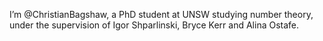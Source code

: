 I’m @ChristianBagshaw, a PhD student at UNSW studying number theory, under the supervision of Igor Shparlinski, Bryce Kerr and Alina Ostafe. 
